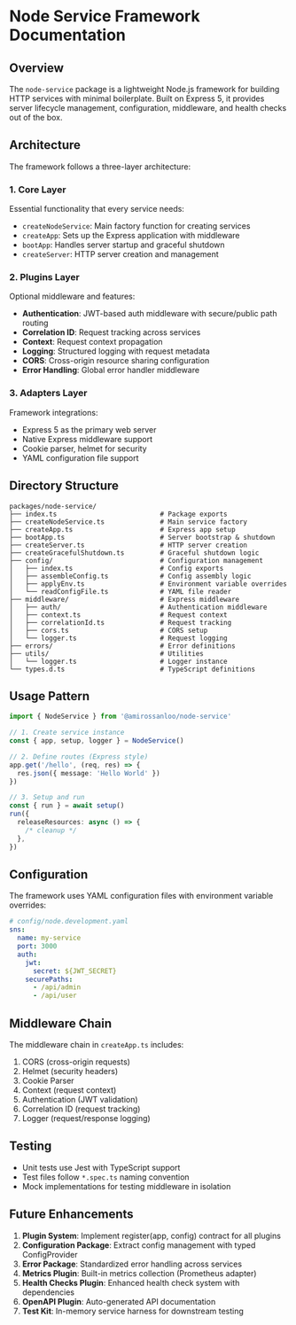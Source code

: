 # Node Service Framework Documentation

## Overview

The `node-service` package is a lightweight Node.js framework for building HTTP services with minimal boilerplate. Built on Express 5, it provides server lifecycle management, configuration, middleware, and health checks out of the box.

## Architecture

The framework follows a three-layer architecture:

### 1. Core Layer

Essential functionality that every service needs:

- `createNodeService`: Main factory function for creating services
- `createApp`: Sets up the Express application with middleware
- `bootApp`: Handles server startup and graceful shutdown
- `createServer`: HTTP server creation and management

### 2. Plugins Layer

Optional middleware and features:

- **Authentication**: JWT-based auth middleware with secure/public path routing
- **Correlation ID**: Request tracking across services
- **Context**: Request context propagation
- **Logging**: Structured logging with request metadata
- **CORS**: Cross-origin resource sharing configuration
- **Error Handling**: Global error handler middleware

### 3. Adapters Layer

Framework integrations:

- Express 5 as the primary web server
- Native Express middleware support
- Cookie parser, helmet for security
- YAML configuration file support

## Directory Structure

```
packages/node-service/
├── index.ts                          # Package exports
├── createNodeService.ts              # Main service factory
├── createApp.ts                      # Express app setup
├── bootApp.ts                        # Server bootstrap & shutdown
├── createServer.ts                   # HTTP server creation
├── createGracefulShutdown.ts         # Graceful shutdown logic
├── config/                           # Configuration management
│   ├── index.ts                      # Config exports
│   ├── assembleConfig.ts             # Config assembly logic
│   ├── applyEnv.ts                   # Environment variable overrides
│   └── readConfigFile.ts             # YAML file reader
├── middleware/                       # Express middleware
│   ├── auth/                         # Authentication middleware
│   ├── context.ts                    # Request context
│   ├── correlationId.ts              # Request tracking
│   ├── cors.ts                       # CORS setup
│   └── logger.ts                     # Request logging
├── errors/                           # Error definitions
├── utils/                            # Utilities
│   └── logger.ts                     # Logger instance
└── types.d.ts                        # TypeScript definitions
```

## Usage Pattern

```typescript
import { NodeService } from '@amirossanloo/node-service'

// 1. Create service instance
const { app, setup, logger } = NodeService()

// 2. Define routes (Express style)
app.get('/hello', (req, res) => {
  res.json({ message: 'Hello World' })
})

// 3. Setup and run
const { run } = await setup()
run({
  releaseResources: async () => {
    /* cleanup */
  },
})
```

## Configuration

The framework uses YAML configuration files with environment variable overrides:

```yaml
# config/node.development.yaml
sns:
  name: my-service
  port: 3000
  auth:
    jwt:
      secret: ${JWT_SECRET}
    securePaths:
      - /api/admin
      - /api/user
```

## Middleware Chain

The middleware chain in `createApp.ts` includes:

1. CORS (cross-origin requests)
2. Helmet (security headers)
3. Cookie Parser
4. Context (request context)
5. Authentication (JWT validation)
6. Correlation ID (request tracking)
7. Logger (request/response logging)

## Testing

- Unit tests use Jest with TypeScript support
- Test files follow `*.spec.ts` naming convention
- Mock implementations for testing middleware in isolation

## Future Enhancements

1. **Plugin System**: Implement register(app, config) contract for all plugins
2. **Configuration Package**: Extract config management with typed ConfigProvider
3. **Error Package**: Standardized error handling across services
4. **Metrics Plugin**: Built-in metrics collection (Prometheus adapter)
5. **Health Checks Plugin**: Enhanced health check system with dependencies
6. **OpenAPI Plugin**: Auto-generated API documentation
7. **Test Kit**: In-memory service harness for downstream testing
